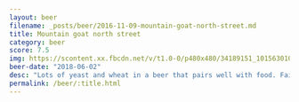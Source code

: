 ```yaml
---
layout: beer
filename: _posts/beer/2016-11-09-mountain-goat-north-street.md
title: Mountain goat north street
category: beer
score: 7.5
img: https://scontent.xx.fbcdn.net/v/t1.0-0/p480x480/34189151_10156301081193745_1122822438220988416_n.jpg?_nc_cat=110&_nc_ht=scontent.xx&oh=84ed0bcc908d83ccac655d03f29d4f34&oe=5C849513
beer-date: "2018-06-02"
desc: "Lots of yeast and wheat in a beer that pairs well with food. Fairly refreshing and not heavy at all"
permalink: /beer/:title.html
---
```

